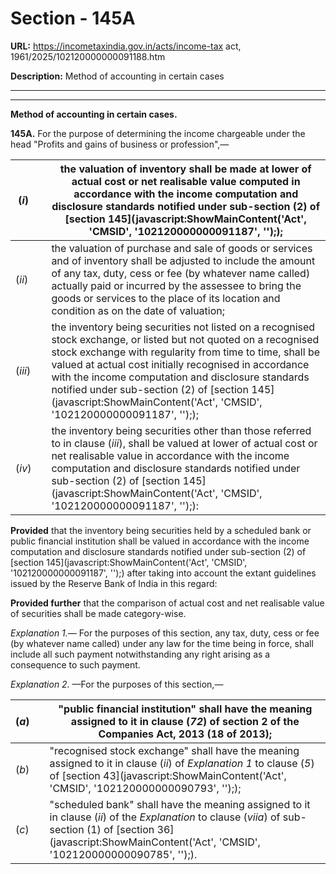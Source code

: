 # Section - 145A

**URL:** https://incometaxindia.gov.in/acts/income-tax act, 1961/2025/102120000000091188.htm

**Description:** Method of accounting in certain cases

---

****

**Method of accounting in certain cases.**

**145A.** For the purpose of determining the income chargeable under the head "Profits and gains of business or profession",—

(_i_)|  |  the valuation of inventory shall be made at lower of actual cost or net realisable value computed in accordance with the income computation and disclosure standards notified under sub-section (2) of [section 145](javascript:ShowMainContent\('Act', 'CMSID', '102120000000091187', ''\););  
---|---|---  
(_ii_)|  |  the valuation of purchase and sale of goods or services and of inventory shall be adjusted to include the amount of any tax, duty, cess or fee (by whatever name called) actually paid or incurred by the assessee to bring the goods or services to the place of its location and condition as on the date of valuation;  
(_iii_)|  |  the inventory being securities not listed on a recognised stock exchange, or listed but not quoted on a recognised stock exchange with regularity from time to time, shall be valued at actual cost initially recognised in accordance with the income computation and disclosure standards notified under sub-section (2) of [section 145](javascript:ShowMainContent\('Act', 'CMSID', '102120000000091187', ''\););  
(_iv_)|  |  the inventory being securities other than those referred to in clause (_iii_), shall be valued at lower of actual cost or net realisable value in accordance with the income computation and disclosure standards notified under sub-section (2) of [section 145](javascript:ShowMainContent\('Act', 'CMSID', '102120000000091187', ''\);):  
  
**Provided** that the inventory being securities held by a scheduled bank or public financial institution shall be valued in accordance with the income computation and disclosure standards notified under sub-section (2) of [section 145](javascript:ShowMainContent\('Act', 'CMSID', '102120000000091187', ''\);) after taking into account the extant guidelines issued by the Reserve Bank of India in this regard:

**Provided further** that the comparison of actual cost and net realisable value of securities shall be made category-wise.

_Explanation 1.—_ For the purposes of this section, any tax, duty, cess or fee (by whatever name called) under any law for the time being in force, shall include all such payment notwithstanding any right arising as a consequence to such payment.

_Explanation 2._ —For the purposes of this section,—

(_a_)|  |  "public financial institution" shall have the meaning assigned to it in clause (_72_) of section 2 of the Companies Act, 2013 (18 of 2013);  
---|---|---  
(_b_)|  |  "recognised stock exchange" shall have the meaning assigned to it in clause (_ii_) of _Explanation 1_ to clause (_5_) of [section 43](javascript:ShowMainContent\('Act', 'CMSID', '102120000000090793', ''\););  
(_c_)|  |  "scheduled bank" shall have the meaning assigned to it in clause (_ii_) of the _Explanation_ to clause (_viia_) of sub-section (1) of [section 36](javascript:ShowMainContent\('Act', 'CMSID', '102120000000090785', ''\);).